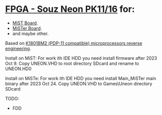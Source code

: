 # [FPGA - Souz Neon PK11/16](https://ru.wikipedia.org/wiki/Союз-Неон_ПК-11/16) for:
 - [MiST Board](https://github.com/mist-devel/mist-board/wiki).
 - [MiSTer Board](https://github.com/MiSTer-devel/Main_MiSTer/wiki).
 - and maybe other. 

Based on [K1801ВМ2 (PDP-11 compatible) microprocessors reverse engineering](https://github.com/1801BM1/cpu11).

Install on MiST:
For work ith IDE HDD you need install firmware after 2023 Oct 9.
Copy UNEON.VHD to root directory SDcard and rename to UNEON.HD0

Install on MiSTe:
For work ith IDE HDD you need install Main_MiSTer main binary after 2023 Oct 24.
Copy UNEON.VHD to Games\Uneon directory SDcard

TODO: 
 - FDD

